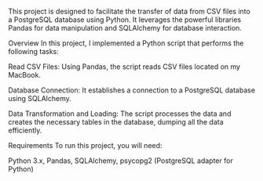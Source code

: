 This project is designed to facilitate the transfer of data from CSV files into a PostgreSQL database using Python. It leverages the powerful libraries Pandas for data manipulation and SQLAlchemy for database interaction.


Overview
In this project, I implemented a Python script that performs the following tasks:


Read CSV Files: Using Pandas, the script reads CSV files located on my MacBook.

Database Connection: It establishes a connection to a PostgreSQL database using SQLAlchemy.

Data Transformation and Loading: The script processes the data and creates the necessary tables in the database, dumping all the data efficiently.


Requirements
To run this project, you will need:


Python 3.x,
Pandas,
SQLAlchemy,
psycopg2 (PostgreSQL adapter for Python)
